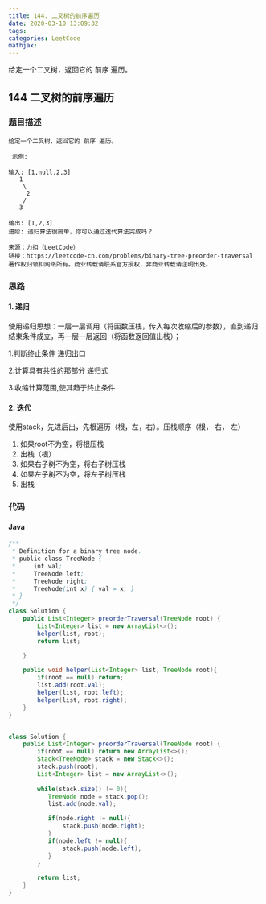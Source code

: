 ```yaml
---
title: 144. 二叉树的前序遍历
date: 2020-03-10 13:09:32
tags: 
categories: LeetCode
mathjax:
---
```


给定一个二叉树，返回它的 前序 遍历。

<!-- more -->

## 144 二叉树的前序遍历

### 题目描述

```
给定一个二叉树，返回它的 前序 遍历。

 示例:

输入: [1,null,2,3]  
   1
    \
     2
    /
   3 

输出: [1,2,3]
进阶: 递归算法很简单，你可以通过迭代算法完成吗？

来源：力扣（LeetCode）
链接：https://leetcode-cn.com/problems/binary-tree-preorder-traversal
著作权归领扣网络所有。商业转载请联系官方授权，非商业转载请注明出处。
```

### 思路

#### 1. 递归

使用递归思想：一层一层调用（将函数压栈，传入每次收缩后的参数），直到递归结束条件成立，再一层一层返回（将函数返回值出栈）；

1.判断终止条件  递归出口

2.计算具有共性的那部分  递归式

3.收缩计算范围,使其趋于终止条件

#### 2. 迭代

使用stack，先进后出，先根遍历（根，左，右）。压栈顺序（根， 右， 左）

1. 如果root不为空，将根压栈
2. 出栈（根）
3. 如果右子树不为空，将右子树压栈
4. 如果左子树不为空，将左子树压栈
5. 出栈

### 代码

#### Java

```java
/**
 * Definition for a binary tree node.
 * public class TreeNode {
 *     int val;
 *     TreeNode left;
 *     TreeNode right;
 *     TreeNode(int x) { val = x; }
 * }
 */
class Solution {
    public List<Integer> preorderTraversal(TreeNode root) {
        List<Integer> list = new ArrayList<>();
        helper(list, root);
        return list;

    }

    public void helper(List<Integer> list, TreeNode root){
        if(root == null) return;
        list.add(root.val);
        helper(list, root.left);
        helper(list, root.right);
    }
}


class Solution {
    public List<Integer> preorderTraversal(TreeNode root) {
        if(root == null) return new ArrayList<>();
        Stack<TreeNode> stack = new Stack<>();
        stack.push(root);
        List<Integer> list = new ArrayList<>();
        
        while(stack.size() != 0){
           TreeNode node = stack.pop();
           list.add(node.val);

           if(node.right != null){
               stack.push(node.right);
           }
           if(node.left != null){
               stack.push(node.left);
           }
        }

        return list;
    }
}
```





